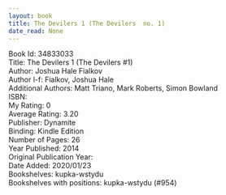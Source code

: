 ```yaml
---
layout: book
title: The Devilers 1 (The Devilers  no. 1)
date_read: None
---
```


Book Id: 34833033<br />
Title: The Devilers 1 (The Devilers #1)<br />
Author: Joshua Hale Fialkov<br />
Author l-f: Fialkov, Joshua Hale<br />
Additional Authors: Matt Triano, Mark  Roberts, Simon Bowland<br />
ISBN: <br />
My Rating: 0<br />
Average Rating: 3.20<br />
Publisher: Dynamite <br />
Binding: Kindle Edition<br />
Number of Pages: 26<br />
Year Published: 2014<br />
Original Publication Year: <br />
Date Added: 2020/01/23<br />
Bookshelves: kupka-wstydu<br />
Bookshelves with positions: kupka-wstydu (#954)<br />

